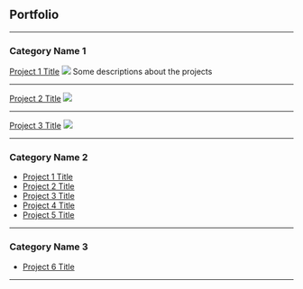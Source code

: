 ## Portfolio

---

### Category Name 1 

[Project 1 Title](/project1)
<img src="images/dummy_thumbnail.jpg?raw=true"/>
Some descriptions about the projects

---
[Project 2 Title](/pdf/sample_presentation.pdf)
<img src="images/dummy_thumbnail.jpg?raw=true"/>

---
[Project 3 Title](http://example.com/)
<img src="images/dummy_thumbnail.jpg?raw=true"/>

---

### Category Name 2

- [Project 1 Title](http://example.com/)
- [Project 2 Title](http://example.com/)
- [Project 3 Title](http://example.com/)
- [Project 4 Title](http://example.com/)
- [Project 5 Title](http://example.com/)

---

### Category Name 3
- [Project 6 Title](http://example.com/)


---
<!---p style="font-size:11px">Page template forked from <a href="https://github.com/evanca/quick-portfolio">evanca</a></p--->
<!-- Remove above link if you don't want to attibute -->
